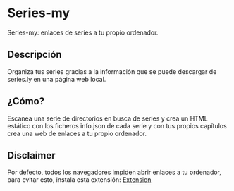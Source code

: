 # Series-my
Series-my: enlaces de series a tu propio ordenador.

## Descripción
Organiza tus series gracias a la información que se puede descargar de series.ly en una página web local.

## ¿Cómo?
Escanea una serie de directorios en busca de series y crea un HTML estático con los ficheros info.json de cada serie y con tus propios capítulos crea una web de enlaces a tu propio ordenador.

## Disclaimer
Por defecto, todos los navegadores impiden abrir enlaces a tu ordenador, para evitar esto, instala esta extensión:
[Extension](https://github.com/EnriqueSoria/firefox_addon_local_filesystem_links)



